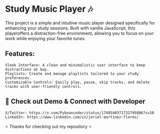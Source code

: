 # Study Music Player 🎶

This project is a simple and intuitive music player designed specifically for enhancing your study sessions. Built with vanilla JavaScript, this playeroffers a distraction-free environment, allowing you to focus on your work while enjoying your favorite tunes.

## Features:

    Sleek Interface: A clean and minimalistic user interface to keep distractions at bay.
    Playlists: Create and manage playlists tailored to your study preferences.
    Customizable Controls: Easily play, pause, skip tracks, and delete tracks with user-friendly controls.
    
## 🔧 Check out Demo & Connect with Developer

    X/Twitter: https://x.com/Pybeancoder/status/1749540371732795886?s=20
    LinkedIn: https://www.linkedin.com/in/jeriel-martinez-flores/

⭐️ Thanks for checking out my repository ⭐️
